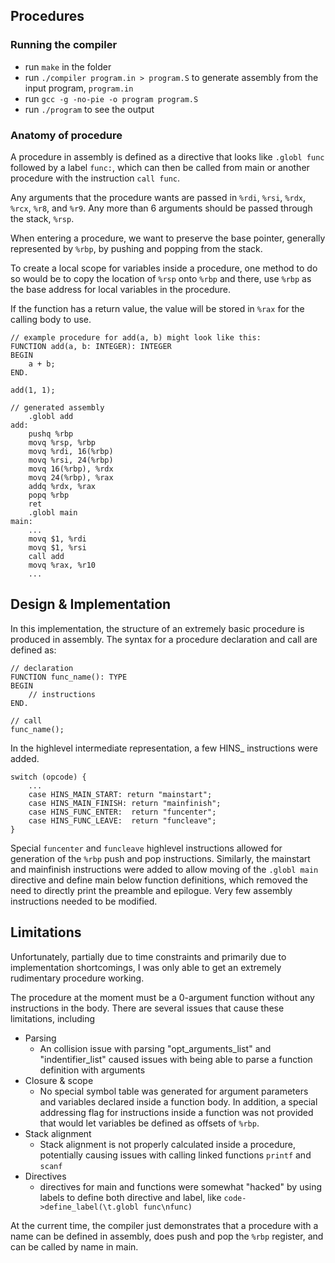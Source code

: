 ## Procedures

### Running the compiler
- run `make` in the folder
- run `./compiler program.in > program.S` to generate assembly from the input program, `program.in`
- run `gcc -g -no-pie -o program program.S`
- run `./program` to see the output

### Anatomy of procedure
A procedure in assembly is defined as a directive that looks like `.globl func`
followed by a label `func:`, which can then be called from main or another 
procedure with the instruction `call func`.  

Any arguments that the procedure
wants are passed in `%rdi`, `%rsi`, `%rdx`, `%rcx`, `%r8`, and `%r9`.  Any 
more than 6 arguments should be passed through the stack, `%rsp`.

When entering a procedure, we want to preserve the base pointer, generally
represented by `%rbp`, by pushing and popping from the stack.

To create a local scope for variables inside a procedure, one method to do so would
be to copy the location of `%rsp` onto `%rbp` and there, use `%rbp` as the base
address for local variables in the procedure.

If the function has a return value, the value will be stored in `%rax` for the
calling body to use.

```
// example procedure for add(a, b) might look like this:
FUNCTION add(a, b: INTEGER): INTEGER
BEGIN
    a + b;
END.

add(1, 1);

// generated assembly 
    .globl add
add:
    pushq %rbp
    movq %rsp, %rbp
    movq %rdi, 16(%rbp)
    movq %rsi, 24(%rbp)
    movq 16(%rbp), %rdx
    movq 24(%rbp), %rax
    addq %rdx, %rax
    popq %rbp
    ret
    .globl main
main:
    ...
    movq $1, %rdi
    movq $1, %rsi
    call add
    movq %rax, %r10
    ...
```

## Design & Implementation
In this implementation, the structure of an extremely basic procedure is 
produced in assembly. The syntax for a procedure declaration and call are 
defined as:

```
// declaration
FUNCTION func_name(): TYPE
BEGIN
    // instructions
END.

// call
func_name();

```

In the highlevel intermediate representation, a few HINS_ instructions were
added.

```
switch (opcode) {
    ...
    case HINS_MAIN_START: return "mainstart";
    case HINS_MAIN_FINISH: return "mainfinish";
    case HINS_FUNC_ENTER:  return "funcenter";
    case HINS_FUNC_LEAVE:  return "funcleave";
}
```

Special `funcenter` and `funcleave` highlevel instructions allowed for generation 
of the `%rbp` push and pop instructions.  Similarly, the mainstart and mainfinish
instructions were added to allow moving of the `.globl main` directive and define
main below function definitions, which removed the need to directly print the preamble
and epilogue. Very few assembly instructions needed to be modified.

## Limitations
Unfortunately, partially due to time constraints and primarily due to implementation 
shortcomings, I was only able to get an extremely rudimentary procedure working.

The procedure at the moment must be a 0-argument function without any instructions in the body. 
There are several issues that cause these limitations, including
- Parsing
  - An collision issue with parsing "opt_arguments_list" and "indentifier_list" caused
    issues with being able to parse a function definition with arguments
- Closure & scope
  - No special symbol table was generated for argument parameters and variables
    declared inside a function body.  In addition, a special addressing flag for 
    instructions inside a function was not provided that would let variables be defined
    as offsets of `%rbp`.
- Stack alignment
    - Stack alignment is not properly calculated inside a procedure, potentially
    causing issues with calling linked functions `printf` and `scanf`
- Directives
    - directives for main and functions were somewhat "hacked" by using labels to 
    define both directive and label, like `code->define_label(\t.globl func\nfunc)`
      
At the current time, the compiler just demonstrates that a procedure with a name
can be defined in assembly, does push and pop the `%rbp` register, and can be called
by name in main.